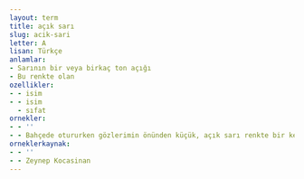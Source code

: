 ```yaml
---
layout: term
title: açık sarı
slug: acik-sari
letter: A
lisan: Türkçe
anlamlar:
- Sarının bir veya birkaç ton açığı
- Bu renkte olan
ozellikler:
- - isim
- - isim
  - sıfat
ornekler:
- - ''
- - Bahçede otururken gözlerimin önünden küçük, açık sarı renkte bir kelebek geçti.
orneklerkaynak:
- - ''
- - Zeynep Kocasinan
---
```

